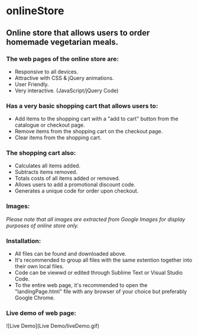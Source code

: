 # onlineStore
## Online store that allows users to order homemade vegetarian meals.
### The web pages of the online store are:
* Responsive to all devices.
* Attractive with CSS & jQuery animations.
* User Friendly.
* Very interactive. (JavaScript/jQuery Code)

### Has a very basic shopping cart that allows users to:
* Add items to the shopping cart with a "add to cart" button from the catalogue or checkout page.
* Remove items from the shopping cart on the checkout page.
* Clear items from the shopping cart.

### The shopping cart also:
* Calculates all items added.
* Subtracts items removed.
* Totals costs of all items added or removed.
* Allows users to add a promotional discount code.
* Generates a unique code for order upon checkout.

### Images:
*Please note that all images are extracted from Google Images for display purposes of online store only.*

### Installation:
* All files can be found and downloaded above.
* It's recommended to group all files with the same extention together into their own local files.
* Code can be viewwd or edited through Sublime Text or Visual Studio Code.
* To the entire web page, it's recommended to open the "landingPage.html" file with any browser of your choice but preferably Google Chrome.


### Live demo of web page:
![Live Demo](Live Demo/liveDemo.gif)
